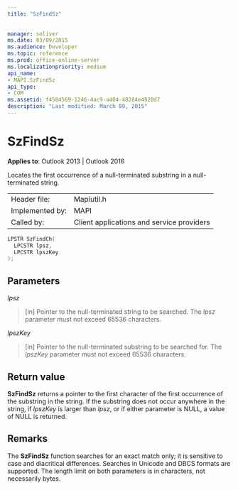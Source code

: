 ```yaml
---
title: "SzFindSz"
 
 
manager: soliver
ms.date: 03/09/2015
ms.audience: Developer
ms.topic: reference
ms.prod: office-online-server
ms.localizationpriority: medium
api_name:
- MAPI.SzFindSz
api_type:
- COM
ms.assetid: f4584569-1246-4ac9-a404-48284e4920d7
description: "Last modified: March 09, 2015"
---
```


# SzFindSz

  
  
**Applies to**: Outlook 2013 | Outlook 2016 
  
Locates the first occurrence of a null-terminated substring in a null-terminated string. 
  
|||
|:-----|:-----|
|Header file:  <br/> |Mapiutil.h  <br/> |
|Implemented by:  <br/> |MAPI  <br/> |
|Called by:  <br/> |Client applications and service providers  <br/> |
   
```cpp
LPSTR SzFindCh(
  LPCSTR lpsz,
  LPCSTR lpszKey
);
```

## Parameters

 _lpsz_
  
> [in] Pointer to the null-terminated string to be searched. The  _lpsz_ parameter must not exceed 65536 characters. 
    
 _lpszKey_
  
> [in] Pointer to the null-terminated substring to be searched for. The  _lpszKey_ parameter must not exceed 65536 characters. 
    
## Return value

 **SzFindSz** returns a pointer to the first character of the first occurrence of the substring in the string. If the substring does not occur anywhere in the string, if  _lpszKey_ is larger than  _lpsz_, or if either parameter is NULL, a value of NULL is returned. 
  
## Remarks

The **SzFindSz** function searches for an exact match only; it is sensitive to case and diacritical differences. Searches in Unicode and DBCS formats are supported. The length limit on both parameters is in characters, not necessarily bytes. 
  

